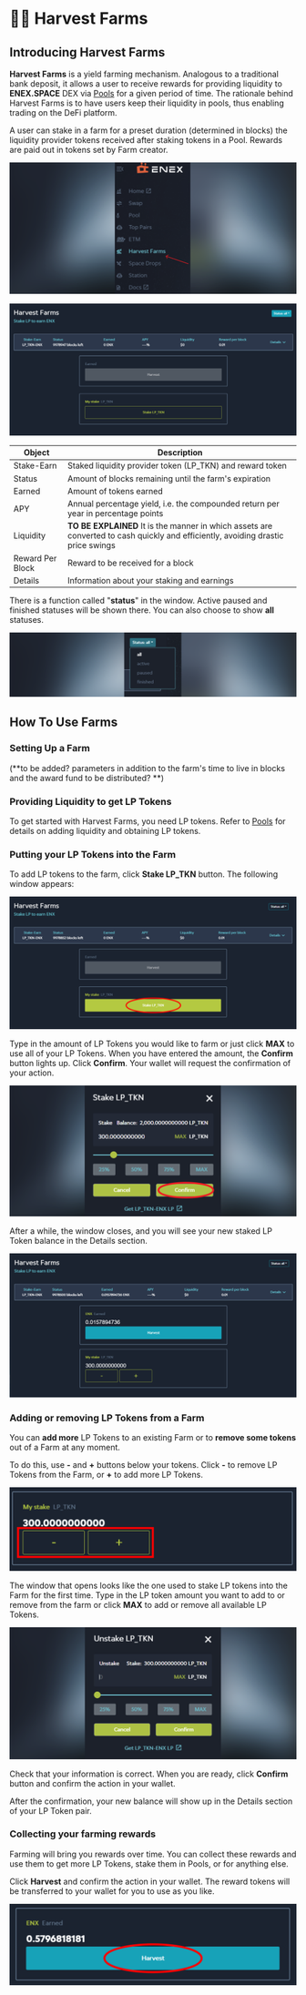 # 🧑🌾 Harvest Farms

## Introducing Harvest Farms

**Harvest Farms** is a yield farming mechanism. Analogous to a traditional bank deposit, it allows a user to receive rewards for providing liquidity to **ENEX.SPACE** DEX via [Pools](../pool.md) for a given period of time. The rationale behind Harvest Farms is to have users keep their liquidity in pools, thus enabling trading on the DeFi platform.

A user can stake in a farm for a preset duration (determined in blocks) the liquidity provider tokens received after staking tokens in a Pool. Rewards are paid out in tokens set by Farm creator.

![harvest farms in navigation](<../../.gitbook/assets/image (35).png>)

![harvest farms interface](<../../.gitbook/assets/image (24).png>)

| Object           | Description                                                                                                                       |
| ---------------- | --------------------------------------------------------------------------------------------------------------------------------- |
| Stake-Earn       | Staked liquidity provider token (LP\_TKN) and reward token                                                                        |
| Status           | Amount of blocks remaining until the farm's expiration                                                                            |
| Earned           | Amount of tokens earned                                                                                                           |
| APY              | Annual percentage yield, i.e. the compounded return per year in percentage points                                                 |
| Liquidity        | **TO BE EXPLAINED** It is the manner in which assets are converted to cash quickly and efficiently, avoiding drastic price swings |
| Reward Per Block | Reward to be received for a block                                                                                                 |
| Details          | Information about your staking and earnings                                                                                       |

There is a function called "**status**" in the window. Active paused and finished statuses will be shown there. You can also choose to show **all** statuses.

![status](<../../.gitbook/assets/image (12) (1).png>)

## How To Use Farms

### Setting Up a Farm

(\*\*to be added? parameters in addition to the farm's time to live in blocks and the award fund to be distributed? \*\*)

### Providing Liquidity to get LP Tokens

To get started with Harvest Farms, you need LP tokens. Refer to [Pools](../pool.md) for details on adding liquidity and obtaining LP tokens.

### Putting your LP Tokens into the Farm

To add LP tokens to the farm, click **Stake LP\_TKN** button. The following window appears:

![stake LP\_TKN](<../../.gitbook/assets/image (5) (1).png>)

Type in the amount of LP Tokens you would like to farm or just click **MAX** to use all of your LP Tokens. When you have entered the amount, the **Confirm** button lights up. Click **Confirm**. Your wallet will request the confirmation of your action.

![stake confirmation](<../../.gitbook/assets/image (27).png>)

After a while, the window closes, and you will see your new staked LP Token balance in the Details section.

![ENX balance and LP\_TKN balance](<../../.gitbook/assets/image (2) (1) (1).png>)

### Adding or removing LP Tokens from a Farm

You can **add more** LP Tokens to an existing Farm or to **remove some tokens** out of a Farm at any moment.

To do this, use **-** and **+** buttons below your tokens. Click **-** to remove LP Tokens from the Farm, or **+** to add more LP Tokens.

![adding or removing LP tokens](<../../.gitbook/assets/image (16) (1).png>)

The window that opens looks like the one used to stake LP tokens into the Farm for the first time. Type in the LP token amount you want to add to or remove from the farm or click **MAX** to add or remove all available LP Tokens.

![removing window](<../../.gitbook/assets/image (13).png>)

Check that your information is correct. When you are ready, click **Confirm** button and confirm the action in your wallet.

After the confirmation, your new balance will show up in the Details section of your LP Token pair.

### Collecting your farming rewards

Farming will bring you rewards over time. You can collect these rewards and use them to get more LP Tokens, stake them in Pools, or for anything else.

Click **Harvest** and confirm the action in your wallet. The reward tokens will be transferred to your wallet for you to use as you like.

![harvest](<../../.gitbook/assets/image (31).png>)
